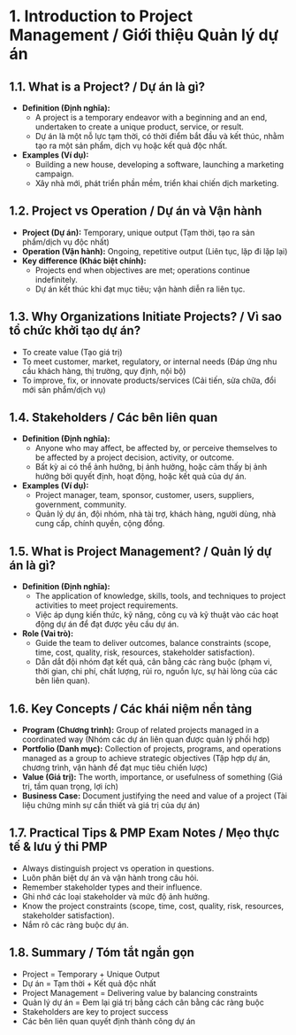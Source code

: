 # 1. Introduction to Project Management / Giới thiệu Quản lý dự án

## 1.1. What is a Project? / Dự án là gì?
- **Definition (Định nghĩa):**
  - A project is a temporary endeavor with a beginning and an end, undertaken to create a unique product, service, or result.
  - Dự án là một nỗ lực tạm thời, có thời điểm bắt đầu và kết thúc, nhằm tạo ra một sản phẩm, dịch vụ hoặc kết quả độc nhất.
- **Examples (Ví dụ):**
  - Building a new house, developing a software, launching a marketing campaign.
  - Xây nhà mới, phát triển phần mềm, triển khai chiến dịch marketing.

## 1.2. Project vs Operation / Dự án và Vận hành
- **Project (Dự án):** Temporary, unique output (Tạm thời, tạo ra sản phẩm/dịch vụ độc nhất)
- **Operation (Vận hành):** Ongoing, repetitive output (Liên tục, lặp đi lặp lại)
- **Key difference (Khác biệt chính):**
  - Projects end when objectives are met; operations continue indefinitely.
  - Dự án kết thúc khi đạt mục tiêu; vận hành diễn ra liên tục.

## 1.3. Why Organizations Initiate Projects? / Vì sao tổ chức khởi tạo dự án?
- To create value (Tạo giá trị)
- To meet customer, market, regulatory, or internal needs (Đáp ứng nhu cầu khách hàng, thị trường, quy định, nội bộ)
- To improve, fix, or innovate products/services (Cải tiến, sửa chữa, đổi mới sản phẩm/dịch vụ)

## 1.4. Stakeholders / Các bên liên quan
- **Definition (Định nghĩa):**
  - Anyone who may affect, be affected by, or perceive themselves to be affected by a project decision, activity, or outcome.
  - Bất kỳ ai có thể ảnh hưởng, bị ảnh hưởng, hoặc cảm thấy bị ảnh hưởng bởi quyết định, hoạt động, hoặc kết quả của dự án.
- **Examples (Ví dụ):**
  - Project manager, team, sponsor, customer, users, suppliers, government, community.
  - Quản lý dự án, đội nhóm, nhà tài trợ, khách hàng, người dùng, nhà cung cấp, chính quyền, cộng đồng.

## 1.5. What is Project Management? / Quản lý dự án là gì?
- **Definition (Định nghĩa):**
  - The application of knowledge, skills, tools, and techniques to project activities to meet project requirements.
  - Việc áp dụng kiến thức, kỹ năng, công cụ và kỹ thuật vào các hoạt động dự án để đạt được yêu cầu dự án.
- **Role (Vai trò):**
  - Guide the team to deliver outcomes, balance constraints (scope, time, cost, quality, risk, resources, stakeholder satisfaction).
  - Dẫn dắt đội nhóm đạt kết quả, cân bằng các ràng buộc (phạm vi, thời gian, chi phí, chất lượng, rủi ro, nguồn lực, sự hài lòng của các bên liên quan).

## 1.6. Key Concepts / Các khái niệm nền tảng
- **Program (Chương trình):** Group of related projects managed in a coordinated way (Nhóm các dự án liên quan được quản lý phối hợp)
- **Portfolio (Danh mục):** Collection of projects, programs, and operations managed as a group to achieve strategic objectives (Tập hợp dự án, chương trình, vận hành để đạt mục tiêu chiến lược)
- **Value (Giá trị):** The worth, importance, or usefulness of something (Giá trị, tầm quan trọng, lợi ích)
- **Business Case:** Document justifying the need and value of a project (Tài liệu chứng minh sự cần thiết và giá trị của dự án)

## 1.7. Practical Tips & PMP Exam Notes / Mẹo thực tế & lưu ý thi PMP
- Always distinguish project vs operation in questions.
- Luôn phân biệt dự án và vận hành trong câu hỏi.
- Remember stakeholder types and their influence.
- Ghi nhớ các loại stakeholder và mức độ ảnh hưởng.
- Know the project constraints (scope, time, cost, quality, risk, resources, stakeholder satisfaction).
- Nắm rõ các ràng buộc dự án.

## 1.8. Summary / Tóm tắt ngắn gọn
- Project = Temporary + Unique Output
- Dự án = Tạm thời + Kết quả độc nhất
- Project Management = Delivering value by balancing constraints
- Quản lý dự án = Đem lại giá trị bằng cách cân bằng các ràng buộc
- Stakeholders are key to project success
- Các bên liên quan quyết định thành công dự án 